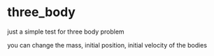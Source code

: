 # three_body

just a simple test for three body problem

you can change the mass, initial position, initial velocity of the bodies 
